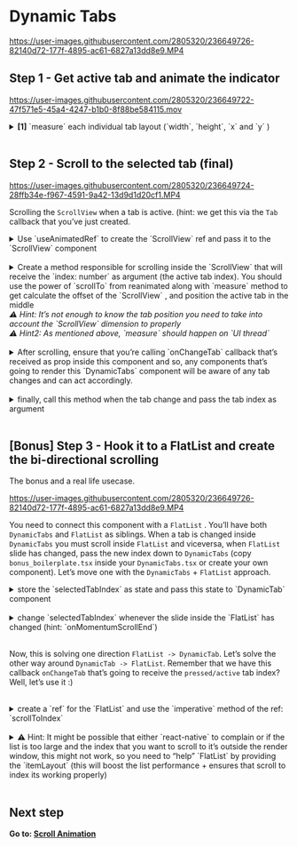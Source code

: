 # Dynamic Tabs

https://user-images.githubusercontent.com/2805320/236649726-82140d72-177f-4895-ac61-6827a13dd8e9.MP4

## Step 1 - Get active tab and animate the indicator

https://user-images.githubusercontent.com/2805320/236649722-47f571e5-45a4-4247-b1b0-8f88be584115.mov

<details>
<summary>
  <b>[1]</b> `measure` each individual tab layout (`width`, `height`, `x` and `y` )
</summary>

<br />
<details>
<summary>
  let’s use `useAnimatedRef()` inside each `Tab` element and pass it to the view
</summary>

```tsx
const tabRef = useAnimatedRef<View>()
<View
 style={styles.tab}
 ref={tabRef}
/>
```

</details>
<br />
<details>
<summary>
  create a method that will use `measure` from reanimated. In order to `measure` a ref, this method should run on `UI Thread` so you need to use `runOnUI` . After you have the measurements, add a callback prop to the `Tab` component and pass the `measurements` as parameter.
</summary>

```tsx
type TabsProps = {
  // other props
  onActive: (measurements: MeasuredDimensions) => void;
};

const sendMeasurements = () => {
  runOnUI(() => {
    const measurements = measure(tabRef);
    runOnJS(onActive)(measurements);
  })();
};
```

</details>
<br />
<details>
<summary>
  Now, we need to call the method responsible for measuring the tab ref whenever `isActiveTabIndex` props is `true` or when the `Tab` is initially loaded (first mount)
</summary>

```tsx
useEffect(() => {
  // Send measurements when the active tab changes. This callback is necessary
  // because we need the tab measurements in order to animate the indicator
  // and the position of the scroll
  if (isActiveTabIndex) {
    sendMeasurements()
  }
  // eslint-disable-next-line react-hooks/exhaustive-deps
}, [isActiveTabIndex])

<View
  style={styles.tab}
  ref={tabRef}
  onLayout={() => {
    // This is needed because we can't send the initial render measurements
    // without hooking into `onLayout`. When the tab first mounts, we are
    // informing its parent and send the measurements.
    if (isActiveTabIndex) {
      sendMeasurements()
    }
  }}
>

// Inside parent where we display the tab
// add `onActive` prop as such
<Tab
  // the other props
  onActive={(measurements) => {
    // leave it empty for now
  }}
/>
```

</details>
<br />
<details>
<summary>
  After we have the active `Tab` measurements and the `Tab` is prepared to send the measurements whenever its active, we want to store these measurements. Create a `sharedValue` inside the `DynamicTabs` component to store these measurements
</summary>

```tsx
import type { MeasuredDimensions } from "react-native-reanimated";
const tabMeasurements = useSharedValue<MeasuredDimensions | null>(null);
```

</details>
<br />
<details>
<summary>
  Inside the callback prop that we’re passing down to the `Tab` component, change `tabMeasurement.value`  shared value when this callback gets called from the `Tab` component with the new measurements.
</summary>

```tsx
// Where we display the tab add `onActive` prop as such
<Tab
  // the other props
  onActive={(measurements) => {
    tabMeasurements.value = measurements;
  }}
/>
```

</details>
<br />
<details>
<summary>
  Animate `indicator` component based on the tab measurements shared value
</summary>

<br />
<details>
<summary>
  pass `tab` measurement shared value as prop
</summary>

```tsx
<Indicator selectedTabMeasurements={tabMeasurements} />;

function Indicator({
  selectedTabMeasurements,
}: {
  selectedTabMeasurements: SharedValue<MeasuredDimensions | null>;
}) {}
```

</details>
<br />
<details>
<summary>
  use this to animate the indicator using `useAnimatedStyle` for `left` and `width` style properties (Tip: take into account that tab measurements might be missing)
</summary>

```tsx
const stylez = useAnimatedStyle(() => {
  if (!selectedTabMeasurements?.value) {
    return {};
  }

  const { x, width } = selectedTabMeasurements.value;

  return {
    left: withTiming(x),
    width: withTiming(width),
  };
});
```

</details>
</details>
</details>
<br/>

## Step 2 - Scroll to the selected tab (final)

https://user-images.githubusercontent.com/2805320/236649724-28ffb34e-f967-4591-9a42-13d9d1d20cf1.MP4

Scrolling the `ScrollView` when a tab is active. (hint: we get this via the `Tab` callback that you’ve just created.

<details>
<summary>
  Use `useAnimatedRef` to create the `ScrollView` ref and pass it to the `ScrollView` component
</summary>
<br />

```tsx
const scrollViewRef = useAnimatedRef<ScrollView>()

<ScrollView
  ref={scrollViewRef}
  // other props
/>
```

</details>
<br/>

<details>
<summary>
  Create a method responsible for scrolling inside the `ScrollView` that will receive the `index: number` as argument (the active tab index). You should use the power of `scrollTo` from reanimated along with `measure` method to get calculate the offset of the `ScrollView` , and position the active tab in the middle
  <br />
  <i>⚠️ Hint: It’s not enough to know the tab position you need to take into account the `ScrollView` dimension to properly</i>
  <br />
  <i>⚠ Hint2: As mentioned above, `measure` should happen on `UI thread`</i>
</summary>
<br />

```tsx
const scrollToTab = (index: number) => {
  runOnUI(() => {
    const scrollViewDimensions: MeasuredDimensions = measure(scrollViewRef);

    if (!scrollViewDimensions || !tabMeasurements.value) {
      return;
    }

    scrollTo(
      scrollViewRef,
      tabMeasurements.value.x -
        // this is how to place the item in the middle
        (scrollViewDimensions.width - tabMeasurements.value.width) / 2,
      0,
      true
    );
  })();
};
```

</details>
<br/>
<details>
<summary>
  After scrolling, ensure that you’re calling `onChangeTab` callback that’s received as prop inside this component and so, any components that’s going to render this `DynamicTabs` component will be aware of any tab changes and can act accordingly.
</summary>
<br />

```tsx
// call onChangeTab after `scrollTo` is called.
if (onChangeTab) {
  runOnJS(onChangeTab)(index);
}
```

</details>
<br/>
<details>
<summary>
  finally, call this method when the tab change and pass the tab index as argument
</summary>
<br />

```tsx
onActive={(measurements) => {
  tabMeasurements.value = measurements
  scrollToTab(index) // <--- add this
}}
```

</details>
<br/>

## [Bonus] Step 3 - Hook it to a FlatList and create the bi-directional scrolling

The bonus and a real life usecase.

https://user-images.githubusercontent.com/2805320/236649726-82140d72-177f-4895-ac61-6827a13dd8e9.MP4

You need to connect this component with a `FlatList` . You’ll have both `DynamicTabs` and `FlatList` as siblings. When a tab is changed inside `DynamicTabs` you must scroll inside `FlatList` and viceversa, when `FlatList` slide has changed, pass the new index down to `DynamicTabs` (copy `bonus_boilerplate.tsx` inside your `DynamicTabs.tsx` or create your own component). Let’s move one with the `DynamicTabs` + `FlatList` approach.

<details>
<summary>
  store the `selectedTabIndex` as state and pass this state to `DynamicTab` component
</summary>

```tsx
const [selectedTabIndex, setSelectedTabIndex] = useState(0)
<DynamicTabs
  selectedTabIndex={selectedTabIndex}
/>
```

</details>
<br />

<details>
<summary>
change `selectedTabIndex` whenever the slide inside the `FlatList` has changed (hint: `onMomentumScrollEnd`)
</summary>

```tsx
<FlatList
  // other props
  onMomentumScrollEnd={(ev) => {
    setSelectedTabIndex(Math.floor(ev.nativeEvent.contentOffset.x / width));
  }}
/>
```

</details>
<br />

Now, this is solving one direction `FlatList -> DynamicTab`. Let’s solve the other way around `DynamicTab -> FlatList`. Remember that we have this callback `onChangeTab` that’s going to receive the `pressed/active` tab index? Well, let’s use it :)

<br />
<details>
<summary>
create a `ref` for the `FlatList` and use the `imperative` method of the ref: `scrollToIndex`
</summary>

```tsx
const ref = useRef<FlatList>(null);

<FlatList
  ref={ref}
  // other props
>

<DynamicTabs
  // other props
  onChangeTab={(index) => {
    ref.current?.scrollToIndex({
      index,
      animated: true,
    })
  }}
/>
```

</details>
<br />
<details>
<summary>
⚠️ Hint: It might be possible that either `react-native` to complain or if the list is too large and the index that you want to scroll to it’s outside the render window, this might not work, so you need to “help” `FlatList` by providing the `itemLayout` (this will boost the list performance + ensures that scroll to index its working properly)
</summary>

```tsx
const { width } = useWindowDimensions()

<FlatList
  // other props
  getItemLayout={(_, index) => ({
    length: width,
    offset: width * index,
    index,
  })}
/>
```

</details>
<br />

## Next step

**Go to: [Scroll Animation](../ScrollAnimation/)**
